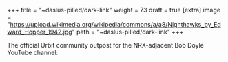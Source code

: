 
+++
title = "~daslus-pilled/dark-link"
weight = 73
draft = true
[extra]
image = "https://upload.wikimedia.org/wikipedia/commons/a/a8/Nighthawks_by_Edward_Hopper_1942.jpg"
path = "~daslus-pilled/dark-link"
+++

The official Urbit community outpost for the NRX-adjacent Bob Doyle YouTube channel: 
